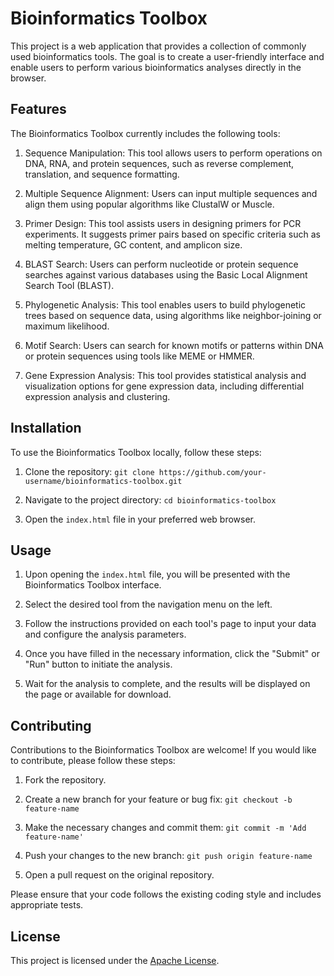 # Bioinformatics Toolbox

This project is a web application that provides a collection of commonly used bioinformatics tools. The goal is to create a user-friendly interface and enable users to perform various bioinformatics analyses directly in the browser.

## Features

The Bioinformatics Toolbox currently includes the following tools:

1. Sequence Manipulation: This tool allows users to perform operations on DNA, RNA, and protein sequences, such as reverse complement, translation, and sequence formatting.

2. Multiple Sequence Alignment: Users can input multiple sequences and align them using popular algorithms like ClustalW or Muscle.

3. Primer Design: This tool assists users in designing primers for PCR experiments. It suggests primer pairs based on specific criteria such as melting temperature, GC content, and amplicon size.

4. BLAST Search: Users can perform nucleotide or protein sequence searches against various databases using the Basic Local Alignment Search Tool (BLAST).

5. Phylogenetic Analysis: This tool enables users to build phylogenetic trees based on sequence data, using algorithms like neighbor-joining or maximum likelihood.

6. Motif Search: Users can search for known motifs or patterns within DNA or protein sequences using tools like MEME or HMMER.

7. Gene Expression Analysis: This tool provides statistical analysis and visualization options for gene expression data, including differential expression analysis and clustering.

## Installation

To use the Bioinformatics Toolbox locally, follow these steps:

1. Clone the repository: `git clone https://github.com/your-username/bioinformatics-toolbox.git`

2. Navigate to the project directory: `cd bioinformatics-toolbox`

3. Open the `index.html` file in your preferred web browser.

## Usage

1. Upon opening the `index.html` file, you will be presented with the Bioinformatics Toolbox interface.

2. Select the desired tool from the navigation menu on the left.

3. Follow the instructions provided on each tool's page to input your data and configure the analysis parameters.

4. Once you have filled in the necessary information, click the "Submit" or "Run" button to initiate the analysis.

5. Wait for the analysis to complete, and the results will be displayed on the page or available for download.

## Contributing

Contributions to the Bioinformatics Toolbox are welcome! If you would like to contribute, please follow these steps:

1. Fork the repository.

2. Create a new branch for your feature or bug fix: `git checkout -b feature-name`

3. Make the necessary changes and commit them: `git commit -m 'Add feature-name'`

4. Push your changes to the new branch: `git push origin feature-name`

5. Open a pull request on the original repository.

Please ensure that your code follows the existing coding style and includes appropriate tests.

## License

This project is licensed under the [Apache License](LICENSE).
